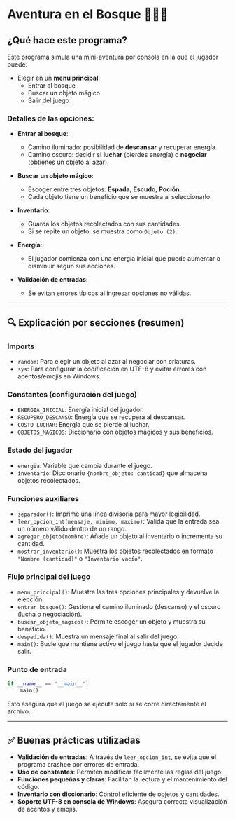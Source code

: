 
# Aventura en el Bosque 🧙‍♂️🌲

## ¿Qué hace este programa?

Este programa simula una mini-aventura por consola en la que el jugador puede:

- Elegir en un **menú principal**:
  - Entrar al bosque
  - Buscar un objeto mágico
  - Salir del juego

### Detalles de las opciones:

- **Entrar al bosque**:
  - Camino iluminado: posibilidad de **descansar** y recuperar energía.
  - Camino oscuro: decidir si **luchar** (pierdes energía) o **negociar** (obtienes un objeto al azar).

- **Buscar un objeto mágico**:
  - Escoger entre tres objetos: **Espada**, **Escudo**, **Poción**.
  - Cada objeto tiene un beneficio que se muestra al seleccionarlo.

- **Inventario**:
  - Guarda los objetos recolectados con sus cantidades.
  - Si se repite un objeto, se muestra como `Objeto (2)`.

- **Energía**:
  - El jugador comienza con una energía inicial que puede aumentar o disminuir según sus acciones.

- **Validación de entradas**:
  - Se evitan errores típicos al ingresar opciones no válidas.

---



## 🔍 Explicación por secciones (resumen)

### Imports

- `random`: Para elegir un objeto al azar al negociar con criaturas.
- `sys`: Para configurar la codificación en UTF-8 y evitar errores con acentos/emojis en Windows.

### Constantes (configuración del juego)

- `ENERGIA_INICIAL`: Energía inicial del jugador.
- `RECUPERO_DESCANSO`: Energía que se recupera al descansar.
- `COSTO_LUCHAR`: Energía que se pierde al luchar.
- `OBJETOS_MAGICOS`: Diccionario con objetos mágicos y sus beneficios.

### Estado del jugador

- `energia`: Variable que cambia durante el juego.
- `inventario`: Diccionario `{nombre_objeto: cantidad}` que almacena objetos recolectados.

### Funciones auxiliares

- `separador()`: Imprime una línea divisoria para mayor legibilidad.
- `leer_opcion_int(mensaje, minimo, maximo)`: Valida que la entrada sea un número válido dentro de un rango.
- `agregar_objeto(nombre)`: Añade un objeto al inventario o incrementa su cantidad.
- `mostrar_inventario()`: Muestra los objetos recolectados en formato `"Nombre (cantidad)"` o `"Inventario vacío"`.

### Flujo principal del juego

- `menu_principal()`: Muestra las tres opciones principales y devuelve la elección.
- `entrar_bosque()`: Gestiona el camino iluminado (descanso) y el oscuro (lucha o negociación).
- `buscar_objeto_magico()`: Permite escoger un objeto y muestra su beneficio.
- `despedida()`: Muestra un mensaje final al salir del juego.
- `main()`: Bucle que mantiene activo el juego hasta que el jugador decide salir.

### Punto de entrada

```python
if __name__ == "__main__":
    main()
```

Esto asegura que el juego se ejecute solo si se corre directamente el archivo.

---

## ✅ Buenas prácticas utilizadas

- **Validación de entradas**: A través de `leer_opcion_int`, se evita que el programa crashee por errores de entrada.
- **Uso de constantes**: Permiten modificar fácilmente las reglas del juego.
- **Funciones pequeñas y claras**: Facilitan la lectura y el mantenimiento del código.
- **Inventario con diccionario**: Control eficiente de objetos y cantidades.
- **Soporte UTF-8 en consola de Windows**: Asegura correcta visualización de acentos y emojis.
